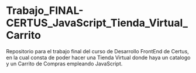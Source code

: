 # Trabajo_FINAL-CERTUS_JavaScript_Tienda_Virtual_Carrito
Repositorio para el trabajo final del curso de Desarrollo FrontEnd de Certus, en la cual consta de poder hacer una Tienda Virtual donde haya un catalogo y un Carrito de Compras empleando JavaScript.

